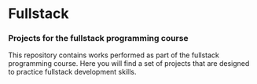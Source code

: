# Fullstack

### Projects for the fullstack programming course 

This repository contains works performed as part of the fullstack programming course. Here you will find a set of projects that are designed to practice fullstack development skills.
